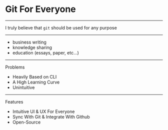 # Git For Everyone

---

I truly believe that `git` should be used for any purpose

---

- business writing
- knowledge sharing
- education (essays, paper, etc...)

---

Problems

- Heavily Based on CLI
- A High Learning Curve
- Unintuitive

---

Features

- Intuitive UI & UX For Everyone
- Sync With Git & Integrate With Github
- Open-Source
